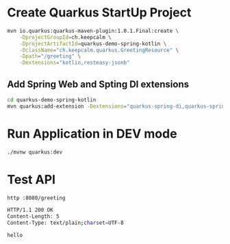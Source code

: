 

# Create Quarkus StartUp Project 
```bash
mvn io.quarkus:quarkus-maven-plugin:1.0.1.Final:create \
    -DprojectGroupId=ch.keepcalm \
    -DprojectArtifactId=quarkus-demo-spring-kotlin \
    -DclassName="ch.keepcalm.quarkus.GreetingResource" \
    -Dpath="/greeting" \
    -Dextensions="kotlin,resteasy-jsonb"
```

## Add Spring Web and Spting DI extensions
```bash
cd quarkus-demo-spring-kotlin
mvn quarkus:add-extension -Dextensions="quarkus-spring-di,quarkus-spring-web"    
```    


# Run Application in DEV mode
```bash
./mvnw quarkus:dev
```

# Test API
```bash
http :8080/greeting

HTTP/1.1 200 OK
Content-Length: 5
Content-Type: text/plain;charset=UTF-8

hello


```

